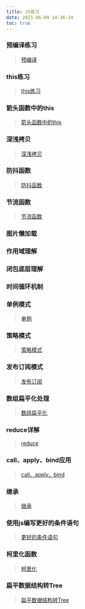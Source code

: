 ```yaml
---
title: JS练习
date: 2021-06-09 14:36:24
toc: true
---
```


### 预编译练习
>[预编译](/All/js/write/precompile "预编译")

### this练习
>[this练习](/All/js/write/this "this")

### 箭头函数中的this
>[箭头函数中的this](/All/js/write/es6This "this")

### 深浅拷贝
>[深浅拷贝](/All/js/write/deepShallowCopy "深浅拷贝")

### 防抖函数
>[防抖函数](/All/js/write/debounce "防抖函数")

### 节流函数
>[节流函数](/All/js/write/throttle "节流函数")

### 图片懒加载

### 作用域理解

### 闭包底层理解

### 时间循环机制

### 单例模式
>[单例](/All/js/write/singleton "单例模式")

### 策略模式
>[策略模式](/All/js/write/strategy "策略模式")

### 发布订阅模式
>[发布订阅](/All/js/write/pubsub "发布订阅模式")

### 数组扁平化处理
>[数组扁平化](/All/js/write/flatten "数组扁平化")

### reduce详解
>[reduce](/All/js/write/reduce "reduce")

### call、apply、bind应用
>[call、apply、bind](/All/js/write/cab "call,apply,bind")

### 继承
>[继承](/All/js/write/inherit "继承")

### 使用js编写更好的条件语句
>[更好的条件语句](/All/js/write/condition "更好的条件语句")

### 柯里化函数
>[柯里化](/All/js/write/curry "柯里化")

### 扁平数据结构转Tree
>[扁平数据结构转Tree](/All/js/write/json2tree "扁平数据结构转Tree")

